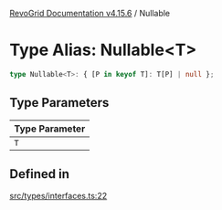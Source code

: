 [RevoGrid Documentation v4.15.6](README.md) / Nullable

# Type Alias: Nullable\<T\>

```ts
type Nullable<T>: { [P in keyof T]: T[P] | null };
```

## Type Parameters

| Type Parameter |
| ------ |
| `T` |

## Defined in

[src/types/interfaces.ts:22](https://github.com/revolist/revogrid/blob/8ab186c1ae2faee97d25784acff6dbf4187524f8/src/types/interfaces.ts#L22)
